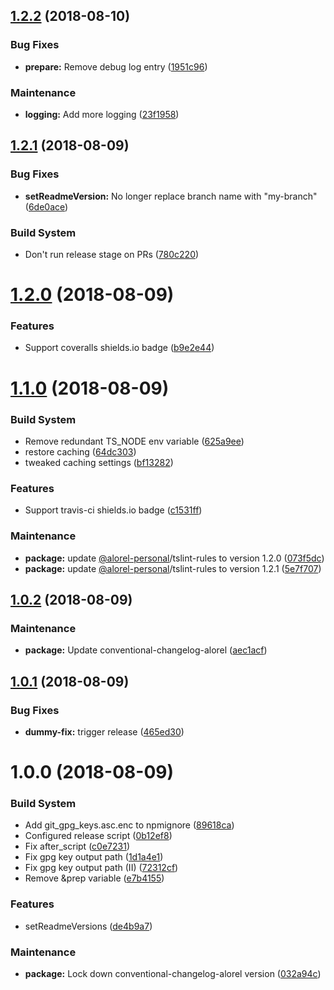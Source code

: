 ## [1.2.2](https://github.com/Alorel/semantic-release-alorel/compare/1.2.1...1.2.2) (2018-08-10)


### Bug Fixes

* **prepare:** Remove debug log entry ([1951c96](https://github.com/Alorel/semantic-release-alorel/commit/1951c96))


### Maintenance

* **logging:** Add more logging ([23f1958](https://github.com/Alorel/semantic-release-alorel/commit/23f1958))

## [1.2.1](https://github.com/Alorel/semantic-release-alorel/compare/1.2.0...1.2.1) (2018-08-09)


### Bug Fixes

* **setReadmeVersion:** No longer replace branch name with "my-branch" ([6de0ace](https://github.com/Alorel/semantic-release-alorel/commit/6de0ace))


### Build System

* Don't run release stage on PRs ([780c220](https://github.com/Alorel/semantic-release-alorel/commit/780c220))

# [1.2.0](https://github.com/Alorel/semantic-release-alorel/compare/1.1.0...1.2.0) (2018-08-09)


### Features

* Support coveralls shields.io badge ([b9e2e44](https://github.com/Alorel/semantic-release-alorel/commit/b9e2e44))

# [1.1.0](https://github.com/Alorel/semantic-release-alorel/compare/1.0.2...1.1.0) (2018-08-09)


### Build System

* Remove redundant TS_NODE env variable ([625a9ee](https://github.com/Alorel/semantic-release-alorel/commit/625a9ee))
* restore caching ([64dc303](https://github.com/Alorel/semantic-release-alorel/commit/64dc303))
* tweaked caching settings ([bf13282](https://github.com/Alorel/semantic-release-alorel/commit/bf13282))


### Features

* Support travis-ci shields.io badge ([c1531ff](https://github.com/Alorel/semantic-release-alorel/commit/c1531ff))


### Maintenance

* **package:** update [@alorel-personal](https://github.com/alorel-personal)/tslint-rules to version 1.2.0 ([073f5dc](https://github.com/Alorel/semantic-release-alorel/commit/073f5dc))
* **package:** update [@alorel-personal](https://github.com/alorel-personal)/tslint-rules to version 1.2.1 ([5e7f707](https://github.com/Alorel/semantic-release-alorel/commit/5e7f707))

## [1.0.2](https://github.com/Alorel/semantic-release-alorel/compare/1.0.1...1.0.2) (2018-08-09)


### Maintenance

* **package:** Update conventional-changelog-alorel ([aec1acf](https://github.com/Alorel/semantic-release-alorel/commit/aec1acf))

## [1.0.1](https://github.com/Alorel/semantic-release-alorel/compare/1.0.0...1.0.1) (2018-08-09)


### Bug Fixes

* **dummy-fix:** trigger release ([465ed30](https://github.com/Alorel/semantic-release-alorel/commit/465ed30))

# 1.0.0 (2018-08-09)


### Build System

* Add git_gpg_keys.asc.enc to npmignore ([89618ca](https://github.com/Alorel/semantic-release-alorel/commit/89618ca))
* Configured release script ([0b12ef8](https://github.com/Alorel/semantic-release-alorel/commit/0b12ef8))
* Fix after_script ([c0e7231](https://github.com/Alorel/semantic-release-alorel/commit/c0e7231))
* Fix gpg key output path ([1d1a4e1](https://github.com/Alorel/semantic-release-alorel/commit/1d1a4e1))
* Fix gpg key output path (II) ([72312cf](https://github.com/Alorel/semantic-release-alorel/commit/72312cf))
* Remove &prep variable ([e7b4155](https://github.com/Alorel/semantic-release-alorel/commit/e7b4155))


### Features

* setReadmeVersions ([de4b9a7](https://github.com/Alorel/semantic-release-alorel/commit/de4b9a7))


### Maintenance

* **package:** Lock down conventional-changelog-alorel version ([032a94c](https://github.com/Alorel/semantic-release-alorel/commit/032a94c))
